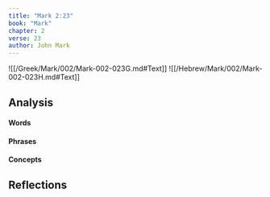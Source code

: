 ```yaml
---
title: "Mark 2:23"
book: "Mark"
chapter: 2
verse: 23
author: John Mark
---
```

![[/Greek/Mark/002/Mark-002-023G.md#Text]]
![[/Hebrew/Mark/002/Mark-002-023H.md#Text]]

## Analysis

#### Words

#### Phrases

#### Concepts

## Reflections

